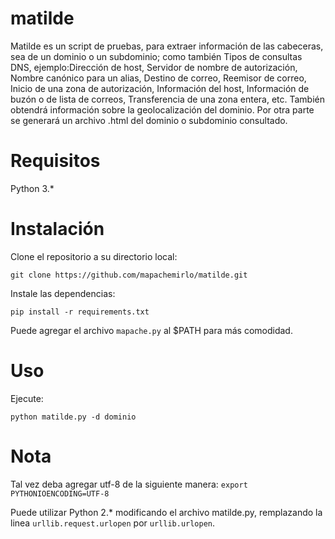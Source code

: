 # matilde
Matilde es un script de pruebas, para extraer información de las cabeceras, sea de un dominio o un subdominio; como también Tipos de consultas DNS, ejemplo:Dirección de host, Servidor de nombre de autorización, Nombre canónico para un alias, Destino de correo, Reemisor de correo, Inicio de una zona de autorización, Información del host, Información de buzón o de lista de correos, Transferencia de una zona entera, etc. También obtendrá información sobre la geolocalización del dominio. Por otra parte se generará un archivo .html del dominio o subdominio consultado.

# Requisitos
Python 3.*

# Instalación
Clone el repositorio a su directorio local:

`git clone https://github.com/mapachemirlo/matilde.git`

Instale las dependencias:

`pip install -r requirements.txt`

Puede agregar el archivo `mapache.py` al $PATH para más comodidad.

# Uso
Ejecute:

`python matilde.py -d dominio`

# Nota
Tal vez deba agregar utf-8 de la siguiente manera:
`export PYTHONIOENCODING=UTF-8`

Puede utilizar Python 2.* modificando el archivo matilde.py, remplazando la linea `urllib.request.urlopen` por `urllib.urlopen`.
